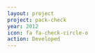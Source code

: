 ```yaml
---
layout: project
project: pack-check
year: 2012
icon: fa fa-check-circle-o
action: Developed
---
```

